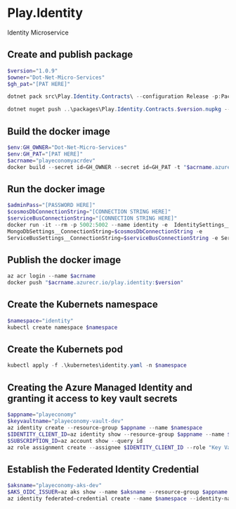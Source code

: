 # Play.Identity
Identity Microservice

## Create and publish package
```powershell
$version="1.0.9"
$owner="Dot-Net-Micro-Services"
$gh_pat="[PAT HERE]"

dotnet pack src\Play.Identity.Contracts\ --configuration Release -p:PackageVersion=$version -p:RepositoryUrl=https://github.com/$owner/Play.Identity -o ..\packages

dotnet nuget push ..\packages\Play.Identity.Contracts.$version.nupkg --api-key $gh_pat --source "github"
```

## Build the docker image
```powershell
$env:GH_OWNER="Dot-Net-Micro-Services"
$env:GH_PAT="[PAT HERE]"
$acrname="playeconomyacrdev"
docker build --secret id=GH_OWNER --secret id=GH_PAT -t "$acrname.azurecr.io/play.identity:$version" .
```

## Run the docker image
```powershell
$adminPass="[PASSWORD HERE]"
$cosmosDbConnectionString="[CONNECTION STRING HERE]"
$serviceBusConnectionString="[CONNECTION STRING HERE]"
docker run -it --rm -p 5002:5002 --name identity -e  IdentitySettings__AdminUserPassword=$adminPass -e
MongoDbSettings__ConnectionString=$cosmosDbConnectionString -e
ServiceBusSettings__ConnectionString=$serviceBusConnectionString -e ServiceSettings__MessageBroker="SERVICEBUS" play.identity:$version
```

## Publish the docker image
```powershell
az acr login --name $acrname
docker push "$acrname.azurecr.io/play.identity:$version"
```

## Create the Kubernets namespace
```powershell
$namespace="identity"
kubectl create namespace $namespace
```

## Create the Kubernets pod
```powershell
kubectl apply -f .\kubernetes\identity.yaml -n $namespace
```

## Creating the Azure Managed Identity and granting it access to key vault secrets
```powershell
$appname="playeconomy"
$keyvaultname="playeconomy-vault-dev"
az identity create --resource-group $appname --name $namespace
$IDENTITY_CLIENT_ID=az identity show --resource-group $appname --name $namespace --query clientId -otsv
$SUBSCRIPTION_ID=az account show --query id
az role assignment create --assignee $IDENTITY_CLIENT_ID --role "Key Vault Secrets User" --scope "/subscriptions/$SUBSCRIPTION_ID/resourcegroups/$appname/providers/Microsoft.KeyVault/vaults/$keyvaultname"
```

## Establish the Federated Identity Credential
```powershell
$aksname="playeconomy-aks-dev"
$AKS_OIDC_ISSUER=az aks show --name $aksname --resource-group $appname --query "oidcIssuerProfile.issuerUrl" -otsv
az identity federated-credential create --name $namespace --identity-name $namespace --resource-group $appname --issuer $AKS_OIDC_ISSUER --subject "system:serviceaccount:${namespace}:${namespace}-serviceaccount"
```